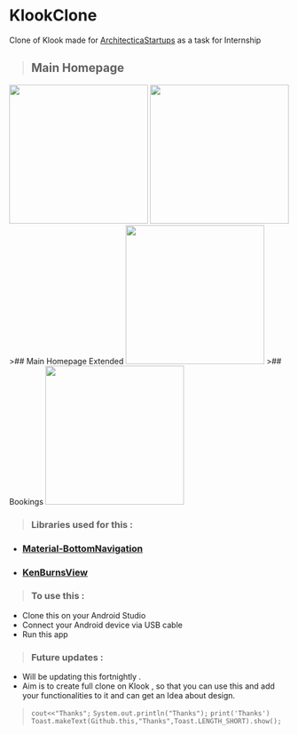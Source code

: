 
# KlookClone
Clone of Klook made for [ArchitecticaStartups](architecticastartups.com) as a task for Internship
>## Main Homepage
<img src="https://i.imgur.com/tzLZulu.png" width="250">
<img src="https://i.imgur.com/b5uEBuk.png" width="250">
>## Main Homepage Extended
<img src="https://i.imgur.com/JhwqCgL.png" width="250">
>## Bookings
<img src="https://i.imgur.com/1HJw7ca.png" width="250">

>### Libraries used for this :
 - ### [Material-BottomNavigation](https://github.com/sephiroth74/Material-BottomNavigation)
 - ### [KenBurnsView](https://github.com/flavioarfaria/KenBurnsView)

>### To use this :
 - Clone this on your Android Studio 
 - Connect your Android device via USB cable
 - Run this app

>### Future updates :
 - Will be updating this fortnightly .
 - Aim is to create full clone on Klook , so that you can use this and add your functionalities to it and can get an Idea about design.

>`cout<<"Thanks";`
`System.out.println("Thanks");`
`print('Thanks')`
`Toast.makeText(Github.this,"Thanks",Toast.LENGTH_SHORT).show();`
